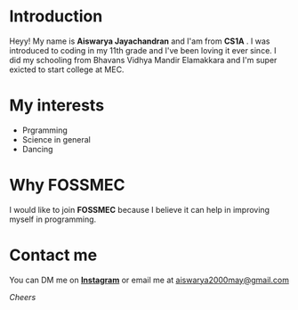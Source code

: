 # Introduction

 Heyy! My name is **Aiswarya Jayachandran** and I'am from **CS1A** . I was introduced to coding in my 11th grade and I've been loving it ever since. I did 
 my schooling from Bhavans Vidhya Mandir Elamakkara and I'm super exicted to start college at MEC.
 

# My interests


* Prgramming
* Science in general
* Dancing
 
# Why FOSSMEC

 I would like to join **FOSSMEC** because I believe it can help in improving myself in programming.


# Contact me
 
You can DM me on [**Instagram**](https://www.instagram.com/aishh_2k/) or email me at aiswarya2000may@gmail.com

 _Cheers_
